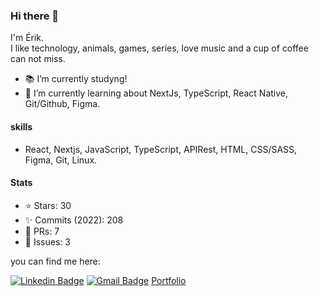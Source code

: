 
  ### Hi there 👋

  I'm Érik.  
  I like technology, animals, games, series, love music and a cup of coffee can not miss.

  - 📚 I’m currently studyng!
  - 🌱 I’m currently learning about NextJs, TypeScript, React Native, Git/Github, Figma.

  #### skills
  - React, Nextjs, JavaScript, TypeScript, APIRest, HTML, CSS/SASS, Figma, Git, Linux.

  #### Stats
  - ⭐ Stars: 30    
  - :sparkles: Commits (2022): 208    
  - 🧵 PRs: 7    
  - 🚩 Issues: 3    

  you can find me here:  

  [![Linkedin Badge](https://img.shields.io/badge/-Linkedin-blue?style=flat-square&logo=Linkedin&logoColor=white&link=https://www.linkedin.com/in/erik-albuquerque/)](https://www.linkedin.com/in/erik-albuquerque/)
  [![Gmail Badge](https://img.shields.io/badge/-Gmail-c14438?style=flat-square&logo=Gmail&logoColor=white&link=mailto:erik.albuquerque.oficial@gmail.com)](mailto:erik.albuquerque.oficial@gmail.com)
  [Portfolio](https://portfolio-kataik.vercel.app/)
  